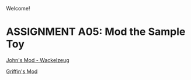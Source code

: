 Welcome!

# ASSIGNMENT A05: Mod the Sample Toy

[John's Mod - Wackelzeug](/a05/jcarrotta/game.html)

[Griffin's Mod](/a05/gbowers/game.html)
<br><br><br><br><br>
